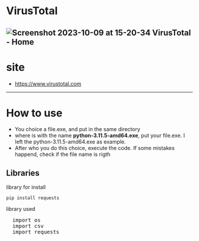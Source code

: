 # VirusTotal



![Screenshot 2023-10-09 at 15-20-34 VirusTotal - Home](https://github.com/kaykRodr1gu3s/VirusTotal/assets/110197812/a7757b46-cdbf-4762-85ab-45929a056594)
---
# site 
+ https://www.virustotal.com


---
# How to use

  + You choice a file.exe, and put in the same directory
  + where is with the name <b> python-3.11.5-amd64.exe</b>, put your file.exe. I left the python-3.11.5-amd64.exe as example.
  +  After who you do this choice, execute the code. If some mistakes happend, check if the file name is rigth


## Libraries
library for install

    pip install requests
    
library used

<pre python>
  import os
  import csv
  import requests
